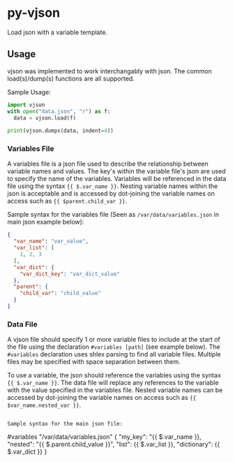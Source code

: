 # py-vjson
Load json with a variable template.

## Usage
vjson was implemented to work interchangably with json. The common load(s)/dump(s) functions are all supported.

Sample Usage:

```PYTHON
import vjson
with open("data.json", "r") as f:
  data = vjson.load(f)
  
print(vjson.dumps(data, indent=4))
```

### Variables File

A variables file is a json file used to describe the relationship between variable names and values. The key's within the variable file's json are used to specify the name of the variables. Variables will be referenced in the data file using the syntax `{{ $.var_name }}`. Nesting variable names within the json is acceptable and is accessed by dot-joining the variable names on access such as `{{ $parent.child_var }}`.

Sample syntax for the variables file (Seen as `/var/data/variables.json` in main json example below):

```JSON
{
  "var_name": "var_value",
  "var_list": [
    1, 2, 3
  ],
  "var_dict": {
    "var_dict_key": "var_dict_value"
  },
  "parent": {
    "child_var": "child_value"
  }
}
```

### Data File

A vjson file should specify 1 or more variable files to include at the start of the file using the declaration `#variables [path]` (see example below). The `#variables` declaration uses shlex parsing to find all variable files. Multiple files may be specified with space separation between them.

To use a variable, the json should reference the variables using the syntax `{{ $.var_name }}`. The data file will replace any references to the variable with the value specified in the variables file. Nested variable names can be accessed by dot-joining the variable names on access such as `{{ $var_name.nested_var }}`.

```

Sample syntax for the main json file:

```
#variables "/var/data/variables.json"
{
  "my_key": "{{ $.var_name }},
  "nested": "{{ $.parent.child_value }}",
  "list": {{ $.var_list }},
  "dictionary": {{ $.var_dict }}
}
```
